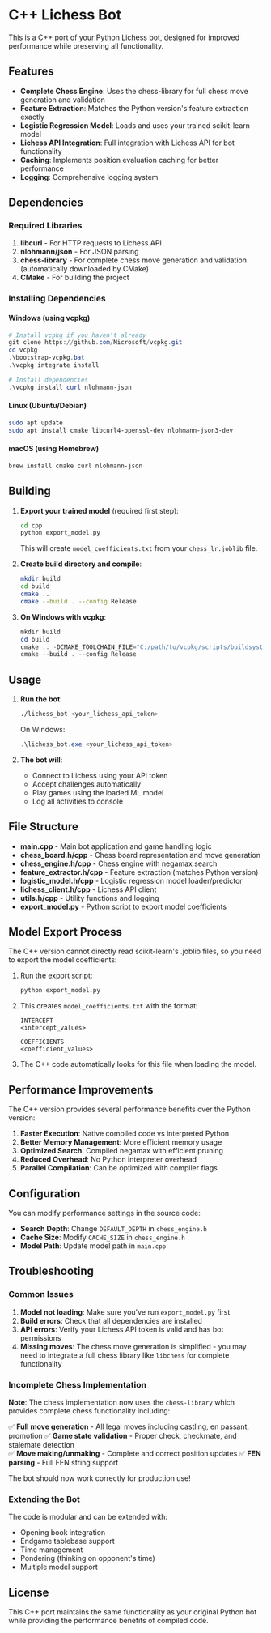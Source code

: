 # C++ Lichess Bot

This is a C++ port of your Python Lichess bot, designed for improved performance while preserving all functionality.

## Features

- **Complete Chess Engine**: Uses the chess-library for full chess move generation and validation
- **Feature Extraction**: Matches the Python version's feature extraction exactly
- **Logistic Regression Model**: Loads and uses your trained scikit-learn model
- **Lichess API Integration**: Full integration with Lichess API for bot functionality
- **Caching**: Implements position evaluation caching for better performance
- **Logging**: Comprehensive logging system

## Dependencies

### Required Libraries

1. **libcurl** - For HTTP requests to Lichess API
2. **nlohmann/json** - For JSON parsing
3. **chess-library** - For complete chess move generation and validation (automatically downloaded by CMake)
4. **CMake** - For building the project

### Installing Dependencies

#### Windows (using vcpkg)
```powershell
# Install vcpkg if you haven't already
git clone https://github.com/Microsoft/vcpkg.git
cd vcpkg
.\bootstrap-vcpkg.bat
.\vcpkg integrate install

# Install dependencies
.\vcpkg install curl nlohmann-json
```

#### Linux (Ubuntu/Debian)
```bash
sudo apt update
sudo apt install cmake libcurl4-openssl-dev nlohmann-json3-dev
```

#### macOS (using Homebrew)
```bash
brew install cmake curl nlohmann-json
```

## Building

1. **Export your trained model** (required first step):
   ```bash
   cd cpp
   python export_model.py
   ```
   This will create `model_coefficients.txt` from your `chess_lr.joblib` file.

2. **Create build directory and compile**:
   ```bash
   mkdir build
   cd build
   cmake ..
   cmake --build . --config Release
   ```

3. **On Windows with vcpkg**:
   ```powershell
   mkdir build
   cd build
   cmake .. -DCMAKE_TOOLCHAIN_FILE="C:/path/to/vcpkg/scripts/buildsystems/vcpkg.cmake"
   cmake --build . --config Release
   ```

## Usage

1. **Run the bot**:
   ```bash
   ./lichess_bot <your_lichess_api_token>
   ```

   On Windows:
   ```powershell
   .\lichess_bot.exe <your_lichess_api_token>
   ```

2. **The bot will**:
   - Connect to Lichess using your API token
   - Accept challenges automatically
   - Play games using the loaded ML model
   - Log all activities to console

## File Structure

- **main.cpp** - Main bot application and game handling logic
- **chess_board.h/cpp** - Chess board representation and move generation
- **chess_engine.h/cpp** - Chess engine with negamax search
- **feature_extractor.h/cpp** - Feature extraction (matches Python version)
- **logistic_model.h/cpp** - Logistic regression model loader/predictor
- **lichess_client.h/cpp** - Lichess API client
- **utils.h/cpp** - Utility functions and logging
- **export_model.py** - Python script to export model coefficients

## Model Export Process

The C++ version cannot directly read scikit-learn's .joblib files, so you need to export the model coefficients:

1. Run the export script:
   ```bash
   python export_model.py
   ```

2. This creates `model_coefficients.txt` with the format:
   ```
   INTERCEPT
   <intercept_values>
   
   COEFFICIENTS
   <coefficient_values>
   ```

3. The C++ code automatically looks for this file when loading the model.

## Performance Improvements

The C++ version provides several performance benefits over the Python version:

1. **Faster Execution**: Native compiled code vs interpreted Python
2. **Better Memory Management**: More efficient memory usage
3. **Optimized Search**: Compiled negamax with efficient pruning
4. **Reduced Overhead**: No Python interpreter overhead
5. **Parallel Compilation**: Can be optimized with compiler flags

## Configuration

You can modify performance settings in the source code:

- **Search Depth**: Change `DEFAULT_DEPTH` in `chess_engine.h`
- **Cache Size**: Modify `CACHE_SIZE` in `chess_engine.h`
- **Model Path**: Update model path in `main.cpp`

## Troubleshooting

### Common Issues

1. **Model not loading**: Make sure you've run `export_model.py` first
2. **Build errors**: Check that all dependencies are installed
3. **API errors**: Verify your Lichess API token is valid and has bot permissions
4. **Missing moves**: The chess move generation is simplified - you may need to integrate a full chess library like `libchess` for complete functionality

### Incomplete Chess Implementation

**Note**: The chess implementation now uses the `chess-library` which provides complete chess functionality including:

✅ **Full move generation** - All legal moves including castling, en passant, promotion
✅ **Game state validation** - Proper check, checkmate, and stalemate detection  
✅ **Move making/unmaking** - Complete and correct position updates
✅ **FEN parsing** - Full FEN string support

The bot should now work correctly for production use!

### Extending the Bot

The code is modular and can be extended with:

- Opening book integration
- Endgame tablebase support
- Time management
- Pondering (thinking on opponent's time)
- Multiple model support

## License

This C++ port maintains the same functionality as your original Python bot while providing the performance benefits of compiled code.

